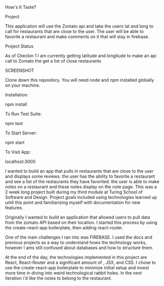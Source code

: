 How's It Taste?

Project

This application will use the Zomato api and take the users lat and long to call for restaurants that are close to the user. The user will be able to favorite a restaurant and make comments on it that will stay in firebase.

Project Status

As of Checkin 1 I am currently getting latitude and longitude to make an api call to Zomato the get a list of close restaurants

SCREENSHOT


Clone down this repository. You will need node and npm installed globally on your machine.

Installation:

npm install

To Run Test Suite:

npm test

To Start Server:

npm start

To Visit App:

localhost:3000


I wanted to build an app that pulls in restaurants that are close to the user and displays some reviews. the user has the ability to favorite a restaurant and see a list of the restaurants they have favorited. the user is able to make notes on a restaurant and these notes display on the note page. 
This was a 2 week long project built during my third module at Turing School of Software and Design. Project goals included using technologies learned up until this point and familiarizing myself with documentation for new features.

Originally I wanted to build an application that allowed users to pull data from the zomato API based on their location. I started this process by using the create-react-app boilerplate, then adding react-router.

One of the main challenges I ran into was FIREBASE. I used the docs and previous projects as a way to understand hows the technology works, however I ams still confused about databases and how to structure them.

At the end of the day, the technologies implemented in this project are React, React-Router  and a significant amount of , JSX, and CSS. I chose to use the create-react-app boilerplate to minimize initial setup and invest more time in diving into weird technological rabbit holes. In the next iteration i'd like the notes to belong to the restaurant.
